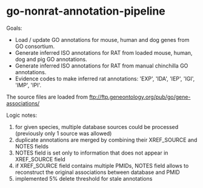 # go-nonrat-annotation-pipeline
Goals:

- Load / update GO annotations for mouse, human and dog genes from GO consortium.
- Generate inferred ISO annotations for RAT from loaded mouse, human, dog and pig GO annotations.
- Generate inferred ISO annotations for RAT from manual chinchilla GO annotations.
- Evidence codes to make inferred rat annotations: 'EXP', 'IDA', 'IEP', 'IGI', 'IMP', 'IPI'.

The source files are loaded from ftp://ftp.geneontology.org/pub/go/gene-associations/

Logic notes:
1) for given species, multiple database sources could be processed (previously only 1 source was allowed)
2) duplicate annotations are merged by combining their XREF_SOURCE and NOTES fields
3) NOTES field is set only to information that does not appear in XREF_SOURCE field
4) if XREF_SOURCE field contains multiple PMIDs, NOTES field allows to reconstruct the original associations between database and PMID
5) implemented 5% delete threshold for stale annotations

